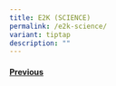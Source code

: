 ```yaml
---
title: E2K (SCIENCE)
permalink: /e2k-science/
variant: tiptap
description: ""
---
```

<h4><strong><a href="https://www.telokkuraupri.moe.edu.sg/critical-adaptive-and-inventive-thinking-cait/" rel="noopener nofollow" target="_blank">Previous</a></strong></h4>
<p></p>